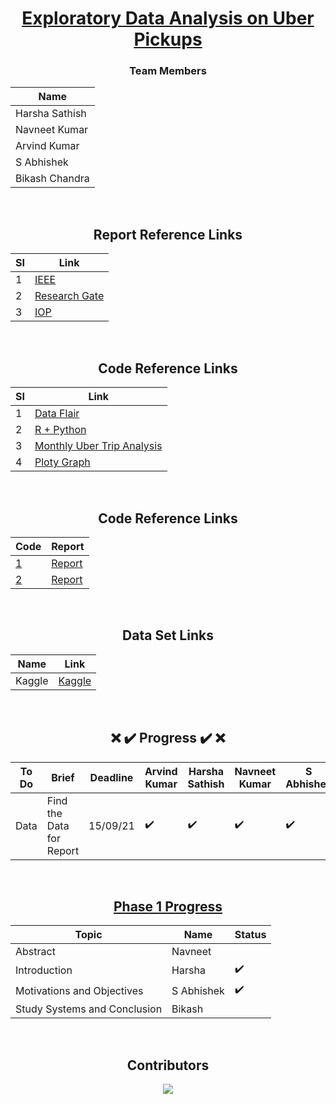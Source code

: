 <div align = "center">

# [Exploratory Data Analysis on Uber Pickups](#)

### Team Members

| Name           |
|----------------|
| Harsha Sathish   |
| Navneet Kumar    |
| Arvind Kumar    | 
| S Abhishek   |
| Bikash Chandra |
  
  
<br/>
  
## Report Reference Links

| SI          | Link |
|----------------|---------------|
| 1 | [IEEE](https://ieeexplore.ieee.org/document/9368922) |
| 2 | [Research Gate](https://www.researchgate.net/publication/349142254_DATA_EXPLORATORY_ON_TAXI_DATA_IN_NEW_YORK_CITY) |
| 3 | [IOP](https://iopscience.iop.org/article/10.1088/1757-899X/1119/1/012013/pdf) |
  
<br/>
    
## Code Reference Links

| SI          | Link |
|----------------|---------------|
| 1 | [Data Flair](https://data-flair.training/blogs/r-data-science-project-uber-data-analysis/) |
| 2 | [R + Python](https://github.com/MachineLearningWithHuman/Projects/tree/master/Project%20UBER) |
| 3 | [Monthly Uber Trip Analysis](https://www.youtube.com/watch?v=tdhGqnBD2PU) |
| 4 | [Ploty Graph](https://github.com/plotly/datasets)
  
  <br/>
    
## Code Reference Links

|      Code      | Report |
|----------------|---------------|
| [1](https://github.com/geoninja/Uber-Data-Analysis/blob/master/NYC_Uber_Rides.ipynb) | [Report](https://aboutdatascience.wordpress.com/2017/04/04/comprehensive-analysis-of-uber-dataset/) |
| [2](https://github.com/hafsa636/Uber-Data-Analysis-/blob/master/Uber_Data_Analysis.ipynb) | [Report](https://medium.com/@hafsabatul.cse/uber-data-analysis-fee3eded7c56) |
  
  <br/>
  
## Data Set Links

| Name           | Link |
|----------------|---------------|
|  Kaggle   | [Kaggle](https://www.kaggle.com/fivethirtyeight/uber-pickups-in-new-york-city/) |
  
<br/>
  
## :x: :heavy_check_mark: Progress :heavy_check_mark: :x: 

| To Do           | Brief | Deadline | Arvind Kumar | Harsha Sathish | Navneet Kumar  | S Abhishek | Bikash Chandra
|----------------|---------------|---------------|----------------|---------------|---------------|---------------|---------------
| Data | Find the Data for Report | 15/09/21 |:heavy_check_mark:  |:heavy_check_mark:  |:heavy_check_mark:  |:heavy_check_mark:   |:heavy_check_mark:   | 6 |

<br/>
  
## [Phase 1 Progress](https://amritauniv-my.sharepoint.com/:w:/g/personal/sabhishek_am_students_amrita_edu/EXAQayqtHxdCgkz7h_wUTz0BX_Pu21z2WLcWFiXlzHbmkA?e=QYjUcC)

| Topic           | Name | Status | 
|----------------|---------------|---------------|
| Abstract | Navneet |  |
| Introduction | Harsha |:heavy_check_mark: |
| Motivations and Objectives  |  S Abhishek | :heavy_check_mark: |
| Study Systems and Conclusion | Bikash | |

</div>

<br/>

<div align = "center">

## Contributors
  
<a href="https://github.com/a3X3k/Uber-Data-Analysis/graphs/contributors">
  
  <img src="https://contrib.rocks/image?repo=a3X3k/Uber-Data-Analysis" />
  
</a>

</div>
